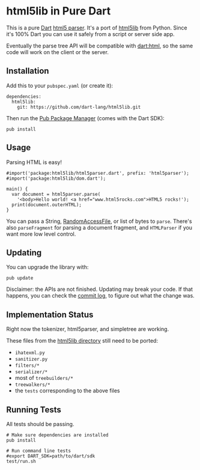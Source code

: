 html5lib in Pure Dart
=====================

This is a pure [Dart][dart] [html5 parser][html5parse]. It's a port of
[html5lib](http://code.google.com/p/html5lib/) from Python. Since it's 100%
Dart you can use it safely from a script or server side app.

Eventually the parse tree API will be compatible with [dart:html][d_html], so
the same code will work on the client or the server.

Installation
------------

Add this to your `pubspec.yaml` (or create it):

    dependencies:
      html5lib:
        git: https://github.com/dart-lang/html5lib.git

Then run the [Pub Package Manager][pub] (comes with the Dart SDK):

    pub install

Usage
-----

Parsing HTML is easy!

    #import('package:html5lib/html5parser.dart', prefix: 'html5parser');
    #import('package:html5lib/dom.dart');

    main() {
      var document = html5parser.parse(
        '<body>Hello world! <a href="www.html5rocks.com">HTML5 rocks!');
      print(document.outerHTML);
    }

You can pass a String, [RandomAccessFile][file], or list of bytes to `parse`.
There's also `parseFragment` for parsing a document fragment, and `HTMLParser`
if you want more low level control.


Updating
--------

You can upgrade the library with:

    pub update

Disclaimer: the APIs are not finished. Updating may break your code. If that
happens, you can check the
[commit log](https://github.com/dart-lang/html5lib/commits/master), to figure
out what the change was.


Implementation Status
---------------------

Right now the tokenizer, html5parser, and simpletree are working.

These files from the [html5lib directory][files] still need to be ported:

* `ihatexml.py`
* `sanitizer.py`
* `filters/*`
* `serializer/*`
* most of `treebuilders/*`
* `treewalkers/*`
* the `tests` corresponding to the above files


Running Tests
-------------

All tests should be passing.

    # Make sure dependencies are installed
    pub install

    # Run command line tests
    #export DART_SDK=path/to/dart/sdk
    test/run.sh


[dart]: http://www.dartlang.org/
[html5parse]: http://dev.w3.org/html5/spec/parsing.html
[d_html]: http://api.dartlang.org/docs/continuous/dart_html.html
[files]: http://html5lib.googlecode.com/hg/python/html5lib/
[pub]: http://www.dartlang.org/docs/pub-package-manager/
[file]: http://api.dartlang.org/docs/continuous/dart_io/RandomAccessFile.html
